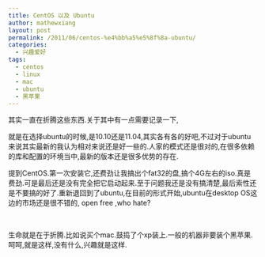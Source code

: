 ```yaml
---
title: CentOS 以及 Ubuntu
author: mathewxiang
layout: post
permalink: /2011/06/centos-%e4%bb%a5%e5%8f%8a-ubuntu/
categories:
  - 兴趣爱好
tags:
  - centos
  - linux
  - mac
  - ubuntu
  - 黑苹果
---
```

其实一直在折腾这些东西.关于其中有一点需要记录一下,

就是在选择ubuntu的时候,是10.10还是11.04,其实各有各的好吧,不过对于ubuntu来说其实最新的我认为相对来说还是好一些的.人家的模式还是很对的,在很多依赖的库和配置的环境当中,最新的版本还是很多优势的存在.

提到CentOS.第一次安装它,还费劲让我搞出个fat32的盘,搞个4G左右的iso.真是费劲.可是最后还是没有完全把它启动起来.至于问题我还是没有搞清楚,最后索性还是不要搞的好了.重新退回到了ubuntu,在目前的形式开始,ubuntu在desktop OS这边的市场还是很不错的, open free ,who hate?

 

生命就是在于折腾.比如说买个mac.鼓捣了个xp装上.一般的机器非要装个黑苹果.呵呵,就是这样,没有什么,兴趣就是这样.